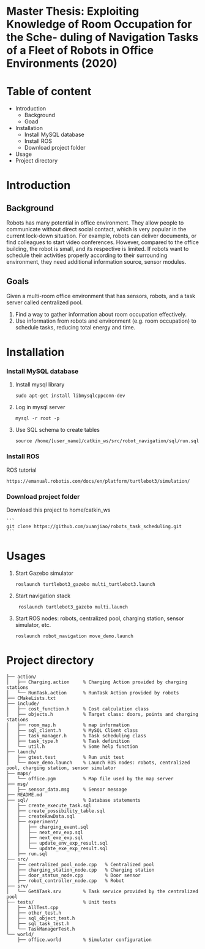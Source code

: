 # Master Thesis: Exploiting Knowledge of Room Occupation for the Sche- duling of Navigation Tasks of a Fleet of Robots in Office Environments (2020)

# Table of content
-   Introduction
    -   Background
    -   Goad
-   Installation
    -   Install MySQL database
    -   Install ROS
    -   Download project folder
-   Usage
-   Project directory

# Introduction

## Background
Robots has many potential in office environment. They allow people to communicate without direct social contact, which is very popular in the current lock-down situation. For example, robots can deliver documents, or find colleagues to start video conferences. However, compared to the office building, the robot is small, and its respective is limited. If robots want to schedule their activities properly according to their surrounding environment, they need additional information source, sensor modules. 

## Goals
Given a multi-room office environment that has sensors, robots, and a task server called centralized pool. 

1. Find a way to gather information about room occupation effectively. 
2. Use information from robots and environment (e.g. room occupation) to schedule tasks, reducing total energy and time. 

# Installation
### Install MySQL database
1. Install mysql library

     `sudo apt-get install libmysqlcppconn-dev`

2. Log in mysql server 

    `mysql -r root -p`

3. Use SQL schema to create tables

    `source /home/[user_name]/catkin_ws/src/robot_navigation/sql/run.sql`

### Install ROS
ROS tutorial 
     
    https://emanual.robotis.com/docs/en/platform/turtlebot3/simulation/
    
### Download project folder

Download this project to home/catkin_ws
    
    ```
    git clone https://github.com/xuanjiao/robots_task_scheduling.git
    ```
# Usages
1.  Start Gazebo simulator

    `roslaunch turtlebot3_gazebo multi_turtlebot3.launch`

2.  Start navigation stack

    ` roslaunch turtlebot3_gazebo multi.launch`

3.  Start ROS nodes: robots, centralized pool, charging station, sensor simulator, etc.

    `roslaunch robot_navigation move_demo.launch`

# Project directory
```
├── action/
│   ├── Charging.action     % Charging Action provided by charging stations 
│   └── RunTask.action      % RunTask Action provided by robots
├── CMakeLists.txt      
├── include/
│   ├── cost_function.h     % Cost calculation class
│   ├── objects.h           % Target class: doors, points and charging stations
│   ├── room_map.h          % map information
│   ├── sql_client.h        % MySQL Client class
│   ├── task_manager.h      % Task scheduling class
│   ├── task_type.h         % Task definition
│   └── util.h              % Some help function
├── launch/
│   ├── gtest.test          % Run unit test
│   └── move_demo.launch    % Launch ROS nodes: robots, centralized pool, charging station, sensor simulator
├── maps/
│   └── office.pgm          % Map file used by the map server
├── msg/
│   ├── sensor_data.msg     % Sensor message   
├── README.md
├── sql/                    % Database statements
│   ├── create_execute_task.sql
│   ├── create_possibility_table.sql
│   ├── createRawData.sql
│   ├── experiment/
│   │   ├── charging_event.sql
│   │   ├── next_env_exp.sql
│   │   ├── next_exe_exp.sql
│   │   ├── update_env_exp_result.sql
│   │   └── update_exe_exp_result.sql
│   ├── run.sql
├── src/
│   ├── centralized_pool_node.cpp   % Centralized pool
│   ├── charging_station_node.cpp   % Charging station
│   ├── door_status_node.cpp        % Door sensor
│   ├── robot_controller_node.cpp   % Robot
├── srv/
│   └── GetATask.srv        % Task service provided by the centralized pool
├── tests/                  % Unit tests
│   ├── AllTest.cpp
│   ├── other_test.h
│   ├── sql_object_test.h
│   ├── sql_task_test.h
│   └── TaskManagerTest.h
└── world/
    ├── office.world        % Simulator configuration
```
